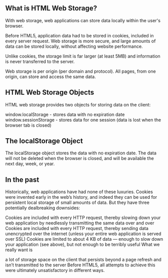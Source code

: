## What is HTML Web Storage?
With web storage, web applications can store data locally within the user's browser.

Before HTML5, application data had to be stored in cookies, included in every server request. Web storage is more secure, and large amounts of data can be stored locally, without affecting website performance.

Unlike cookies, the storage limit is far larger (at least 5MB) and information is never transferred to the server.

Web storage is per origin (per domain and protocol). All pages, from one origin, can store and access the same data.

## HTML Web Storage Objects
HTML web storage provides two objects for storing data on the client:

window.localStorage - stores data with no expiration date
window.sessionStorage - stores data for one session (data is lost when the browser tab is closed)

## The localStorage Object
The localStorage object stores the data with no expiration date. The data will not be deleted when the browser is closed, and will be available the next day, week, or year.
 
 ## In the past
 Historically, web applications have had none of these luxuries. Cookies were invented early in the web’s history, and indeed they can be used for persistent local storage of small amounts of data. But they have three potentially dealbreaking downsides:

Cookies are included with every HTTP request, thereby slowing down your web application by needlessly transmitting the same data over and over
Cookies are included with every HTTP request, thereby sending data unencrypted over the internet (unless your entire web application is served over SSL)
Cookies are limited to about 4 KB of data — enough to slow down your application (see above), but not enough to be terribly useful
What we really want is

a lot of storage space
on the client
that persists beyond a page refresh
and isn’t transmitted to the server
Before HTML5, all attempts to achieve this were ultimately unsatisfactory in different ways.